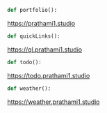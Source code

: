 ```python
def portfolio():
```
  https://prathami1.studio
```python
def quickLinks():
```
  https://ql.prathami1.studio
```python
def todo():
```
  https://todo.prathami1.studio
```python
def weather():
```
  https://weather.prathami1.studio

